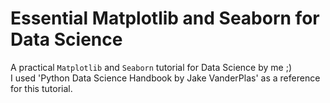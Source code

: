 # Essential Matplotlib and Seaborn for Data Science
A practical `Matplotlib` and `Seaborn` tutorial for Data Science by me ;) </br>
I used 'Python Data Science Handbook by Jake VanderPlas' as a reference for this tutorial.
